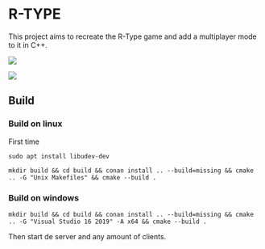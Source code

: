 # R-TYPE

This project aims to recreate the R-Type game and add a multiplayer mode to it in C++.  

<img src="https://raw.github.com/L0rentz/R-Type/master/examples/example1.gif"/>  
  
[![](http://img.youtube.com/vi/imlIwO6Lep0/0.jpg)](http://www.youtube.com/watch?v=imlIwO6Lep0 "R-Type")  

## Build

### Build on linux

First time
```
sudo apt install libudev-dev
```

```
mkdir build && cd build && conan install .. --build=missing && cmake .. -G "Unix Makefiles" && cmake --build .
```

### Build on windows

```
mkdir build && cd build && conan install .. --build=missing && cmake .. -G "Visual Studio 16 2019" -A x64 && cmake --build .
```

Then start de server and any amount of clients.  
